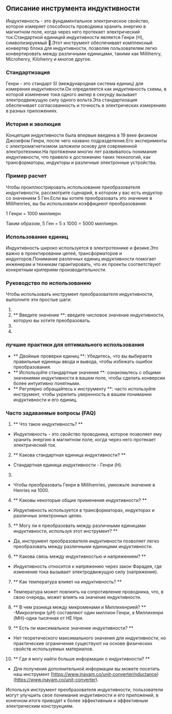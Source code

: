 ## Описание инструмента индуктивности

Индуктивность - это фундаментальное электрическое свойство, которое измеряет способность проводника хранить энергию в магнитном поле, когда через него протекает электрический ток.Стандартной единицей индуктивности является Генри (H), символизируемый 🔌.Этот инструмент обеспечивает комплексный конвертер блока для индуктивности, позволяя пользователям легко конвертировать между различными единицами, такими как Millihenry, Microhenry, Kilohenry и многое другое.

### Стандартизация

Генри - это стандарт SI (международная система единиц) для измерения индуктивности.Он определяется как индуктивность схемы, в которой изменение тока одного ампер в секунду вызывает электродвижущую силу одного вольта.Эта стандартизация обеспечивает согласованность и точность в электрических измерениях в разных приложениях.

### История и эволюция

Концепция индуктивности была впервые введена в 19 веке физиком Джозефом Генри, после чего названо подразделение.Его эксперименты с электромагнетизмом заложили основу для современной электротехники.На протяжении многих лет развивалось понимание индуктивности, что привело к достижению таких технологий, как трансформаторы, индукторы и различные электронные устройства.

### Пример расчет

Чтобы проиллюстрировать использование преобразователя индуктивности, рассмотрите сценарий, в котором у вас есть индуктор со значением 5 Ген.Если вы хотите преобразовать это значение в Millihenries, вы бы использовали коэффициент преобразования:

1 Генри = 1000 миллиерн

Таким образом, 5 Ген = 5 x 1000 = 5000 миллиерн.

### Использование единиц

Индуктивность широко используется в электротехнике и физике.Это важно в проектировании цепей, трансформаторов и индукторов.Понимание различных единиц индуктивности помогает инженерам и техникам гарантировать, что их проекты соответствуют конкретным критериям производительности.

### Руководство по использованию

Чтобы использовать инструмент преобразователя индуктивности, выполните эти простые шаги:

1.
2. ** Введите значение **: введите числовое значение индуктивности, которую вы хотите преобразовать.
3.
4.

### лучшие практики для оптимального использования

- ** Двойные проверки единиц **: Убедитесь, что вы выбираете правильные единицы ввода и вывода, чтобы избежать ошибок преобразования.
- ** Используйте стандартные значения **: ознакомьтесь с общими значениями индуктивности в вашем поле, чтобы сделать конверсии более интуитивно понятными.
- ** Регулярно обращайтесь к инструменту **: часто используйте инструмент, чтобы укрепить уверенность в вашем понимании индуктивности и его единиц.

### Часто задаваемые вопросы (FAQ)

1. ** Что такое индуктивность? **
- Индуктивность - это свойство проводника, которое позволяет ему хранить энергию в магнитном поле, когда через него протекает электрический ток.

2. ** Какова стандартная единица индуктивности? **
- Стандартная единица индуктивности - Генри (H).

3.
- Чтобы преобразовать Генри в Millihenries, умножьте значение в Henries на 1000.

4. ** Каковы некоторые общие применения индуктивности? **
- Индуктивность используется в трансформаторах, индукторах и различных электронных цепях.

5. ** Могу ли я преобразовать между различными единицами индуктивности, используя этот инструмент? **
- Да, инструмент преобразователя индуктивности позволяет легко преобразовать между различными единицами индуктивности.

6. ** Какова связь между индуктивностью и напряжением? **
- Индуктивность относится к напряжению через закон Фарадея, где изменение тока вызывает электродвижущую силу (напряжение).

7. ** Как температура влияет на индуктивность? **
- Температура может повлиять на сопротивление проводника, что, в свою очередь, может влиять на значение индуктивности.

8. ** В чем разница между микроменами и Миллихенрией? **
-Микроэгенри (µH) составляют один миллион Генри, а Миллихенри (MH)-одна тысячная от HE Нри.

9. ** Есть ли максимальное значение индуктивности? **
- Нет теоретического максимального значения для индуктивности, но практические ограничения существуют на основе физических свойств используемых материалов.

10. ** Где я могу найти больше информации о индуктивности? **
- Для получения дополнительной информации вы можете посетить наш инструмент [https://www.inayam.co/unit-converter/nductance) (https://www.inayam.co/unit-converter).

Используя инструмент преобразователя индуктивности, пользователи могут улучшить свое понимание индуктивности и его приложений, в конечном итоге приводят к более эффективным и эффективным электрическим конструкциям.